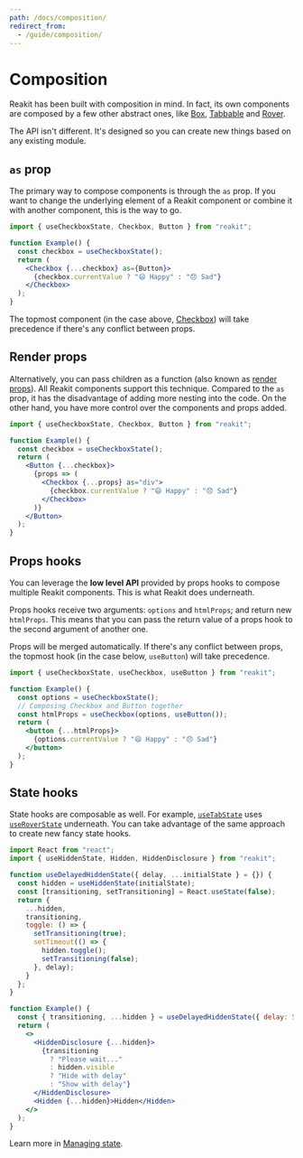 ```yaml
---
path: /docs/composition/
redirect_from:
  - /guide/composition/
---
```


# Composition

Reakit has been built with composition in mind. In fact, its own components are composed by a few other abstract ones, like [Box](/docs/box/), [Tabbable](/docs/tabbable/) and [Rover](/docs/rover/).

The API isn't different. It's designed so you can create new things based on any existing module.

<carbon-ad></carbon-ad>

## `as` prop

The primary way to compose components is through the `as` prop. If you want to change the underlying element of a Reakit component or combine it with another component, this is the way to go.

```jsx
import { useCheckboxState, Checkbox, Button } from "reakit";

function Example() {
  const checkbox = useCheckboxState();
  return (
    <Checkbox {...checkbox} as={Button}>
      {checkbox.currentValue ? "😄 Happy" : "😞 Sad"}
    </Checkbox>
  );
}
```

The topmost component (in the case above, [Checkbox](/docs/checkbox/)) will take precedence if there's any conflict between props.

## Render props

Alternatively, you can pass children as a function (also known as [render props](https://reactjs.org/docs/render-props.html)). All Reakit components support this technique. Compared to the `as` prop, it has the disadvantage of adding more nesting into the code. On the other hand, you have more control over the components and props added.

```jsx
import { useCheckboxState, Checkbox, Button } from "reakit";

function Example() {
  const checkbox = useCheckboxState();
  return (
    <Button {...checkbox}>
      {props => (
        <Checkbox {...props} as="div">
          {checkbox.currentValue ? "😄 Happy" : "😞 Sad"}
        </Checkbox>
      )}
    </Button>
  );
}
```

## Props hooks

You can leverage the **low level API** provided by props hooks to compose multiple Reakit components. This is what Reakit does underneath.

Props hooks receive two arguments: `options` and `htmlProps`; and return new `htmlProps`. This means that you can pass the return value of a props hook to the second argument of another one.

Props will be merged automatically. If there's any conflict between props, the topmost hook (in the case below, `useButton`) will take precedence.

```jsx
import { useCheckboxState, useCheckbox, useButton } from "reakit";

function Example() {
  const options = useCheckboxState();
  // Composing Checkbox and Button together
  const htmlProps = useCheckbox(options, useButton());
  return (
    <button {...htmlProps}>
      {options.currentValue ? "😄 Happy" : "😞 Sad"}
    </button>
  );
}
```

## State hooks

State hooks are composable as well. For example, [`useTabState`](/docs/tab/) uses [`useRoverState`](/docs/rover/) underneath. You can take advantage of the same approach to create new fancy state hooks.

```jsx { "maxHeight": "500px" }
import React from "react";
import { useHiddenState, Hidden, HiddenDisclosure } from "reakit";

function useDelayedHiddenState({ delay, ...initialState } = {}) {
  const hidden = useHiddenState(initialState);
  const [transitioning, setTransitioning] = React.useState(false);
  return {
    ...hidden,
    transitioning,
    toggle: () => {
      setTransitioning(true);
      setTimeout(() => {
        hidden.toggle();
        setTransitioning(false);
      }, delay);
    }
  };
}

function Example() {
  const { transitioning, ...hidden } = useDelayedHiddenState({ delay: 500 });
  return (
    <>
      <HiddenDisclosure {...hidden}>
        {transitioning
          ? "Please wait..."
          : hidden.visible
          ? "Hide with delay"
          : "Show with delay"}
      </HiddenDisclosure>
      <Hidden {...hidden}>Hidden</Hidden>
    </>
  );
}
```

Learn more in [Managing state](/docs/managing-state/).
